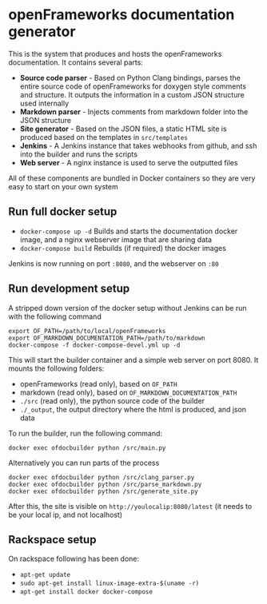 # openFrameworks documentation generator
This is the system that produces and hosts the openFrameworks documentation. It contains several parts:

- **Source code parser** - Based on Python Clang bindings, parses the entire source code of openFrameworks for doxygen style comments and structure.
It outputs the information in a custom JSON structure used internally
- **Markdown parser** - Injects comments from markdown folder into the JSON structure
- **Site generator** - Based on the JSON files, a static HTML site is produced based on the templates in `src/templates`
- **Jenkins** - A Jenkins instance that takes webhooks from github, and ssh into the builder and runs the scripts
- **Web server** - A nginx instance is used to serve the outputted files

All of these components are bundled in Docker containers so they are very easy to start on your own system

## Run full docker setup
- `docker-compose up -d` Builds and starts the documentation docker image, and a nginx webserver image that are sharing data
- `docker-compose build` Rebuilds (if required) the docker images

Jenkins is now running on port `:8080`, and the webserver on `:80`

## Run development setup
A stripped down version of the docker setup without Jenkins can be run with the following command
```
export OF_PATH=/path/to/local/openFrameworks
export OF_MARKDOWN_DOCUMENTATION_PATH=/path/to/markdown
docker-compose -f docker-compose-devel.yml up -d
```

This will start the builder container and a simple web server on port 8080. It mounts the following folders:
- openFrameworks (read only), based on `OF_PATH`
- markdown (read only), based on `OF_MARKDOWN_DOCUMENTATION_PATH`
- `./src` (read only), the python source code of the builder
- `./_output`, the output directory where the html is produced, and json data

To run the builder, run the following command:
```
docker exec ofdocbuilder python /src/main.py
```

Alternatively you can run parts of the process
```
docker exec ofdocbuilder python /src/clang_parser.py
docker exec ofdocbuilder python /src/parse_markdown.py
docker exec ofdocbuilder python /src/generate_site.py
```

After this, the site is visible on `http://youlocalip:8080/latest`
(it needs to be your local ip, and not localhost)

## Rackspace setup
On rackspace following has been done:
- `apt-get update`
- `sudo apt-get install linux-image-extra-$(uname -r)`
- `apt-get install docker docker-compose`
